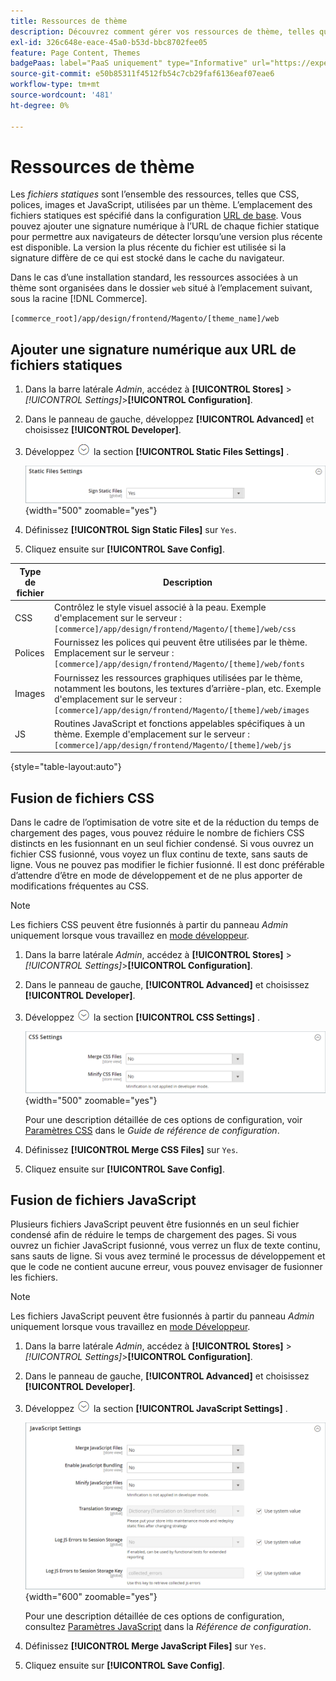 ```yaml
---
title: Ressources de thème
description: Découvrez comment gérer vos ressources de thème, telles que les fichiers CSS, les polices, les images et les fichiers JavaScript.
exl-id: 326c648e-eace-45a0-b53d-bbc8702fee05
feature: Page Content, Themes
badgePaas: label="PaaS uniquement" type="Informative" url="https://experienceleague.adobe.com/fr/docs/commerce/user-guides/product-solutions" tooltip="S’applique uniquement aux projets Adobe Commerce on Cloud (infrastructure PaaS gérée par Adobe) et aux projets On-premise."
source-git-commit: e50b85311f4512fb54c7cb29faf6136eaf07eae6
workflow-type: tm+mt
source-wordcount: '481'
ht-degree: 0%

---
```


# Ressources de thème

Les _fichiers statiques_ sont l’ensemble des ressources, telles que CSS, polices, images et JavaScript, utilisées par un thème. L’emplacement des fichiers statiques est spécifié dans la configuration [URL de base](../stores-purchase/store-urls.md). Vous pouvez ajouter une signature numérique à l’URL de chaque fichier statique pour permettre aux navigateurs de détecter lorsqu’une version plus récente est disponible. La version la plus récente du fichier est utilisée si la signature diffère de ce qui est stocké dans le cache du navigateur.

Dans le cas d’une installation standard, les ressources associées à un thème sont organisées dans le dossier `web` situé à l’emplacement suivant, sous la racine [!DNL Commerce].

`[commerce_root]/app/design/frontend/Magento/[theme_name]/web`

## Ajouter une signature numérique aux URL de fichiers statiques

1. Dans la barre latérale _Admin_, accédez à **[!UICONTROL Stores]** > _[!UICONTROL Settings]_>**[!UICONTROL Configuration]**.

1. Dans le panneau de gauche, développez **[!UICONTROL Advanced]** et choisissez **[!UICONTROL Developer]**.

1. Développez ![Sélecteur d’extension](../assets/icon-display-expand.png) la section **[!UICONTROL Static Files Settings]** .

   ![Paramètres des fichiers statiques](./assets/developer-static-files-settings.png){width="500" zoomable="yes"}

1. Définissez **[!UICONTROL Sign Static Files]** sur `Yes`.

1. Cliquez ensuite sur **[!UICONTROL Save Config]**.

| Type de fichier | Description |
|--- |--- |
| CSS | Contrôlez le style visuel associé à la peau. Exemple d&#39;emplacement sur le serveur : `[commerce]/app/design/frontend/Magento/[theme]/web/css` |
| Polices | Fournissez les polices qui peuvent être utilisées par le thème. Emplacement sur le serveur : `[commerce]/app/design/frontend/Magento/[theme]/web/fonts` |
| Images | Fournissez les ressources graphiques utilisées par le thème, notamment les boutons, les textures d’arrière-plan, etc. Exemple d&#39;emplacement sur le serveur : `[commerce]/app/design/frontend/Magento/[theme]/web/images` |
| JS | Routines JavaScript et fonctions appelables spécifiques à un thème. Exemple d&#39;emplacement sur le serveur : `[commerce]/app/design/frontend/Magento/[theme]/web/js` |

{style="table-layout:auto"}

## Fusion de fichiers CSS

Dans le cadre de l’optimisation de votre site et de la réduction du temps de chargement des pages, vous pouvez réduire le nombre de fichiers CSS distincts en les fusionnant en un seul fichier condensé. Si vous ouvrez un fichier CSS fusionné, vous voyez un flux continu de texte, sans sauts de ligne. Vous ne pouvez pas modifier le fichier fusionné. Il est donc préférable d’attendre d’être en mode de développement et de ne plus apporter de modifications fréquentes au CSS.

>[!NOTE]
>
>Les fichiers CSS peuvent être fusionnés à partir du panneau _Admin_ uniquement lorsque vous travaillez en [mode développeur](../systems/developer-tools.md#operation-modes).

1. Dans la barre latérale _Admin_, accédez à **[!UICONTROL Stores]** > _[!UICONTROL Settings]_>**[!UICONTROL Configuration]**.

1. Dans le panneau de gauche, **[!UICONTROL Advanced]** et choisissez **[!UICONTROL Developer]**.

1. Développez ![Sélecteur d’extension](../assets/icon-display-expand.png) la section **[!UICONTROL CSS Settings]** .

   ![&#x200B; Paramètres CSS &#x200B;](./assets/developer-css-settings.png){width="500" zoomable="yes"}

   Pour une description détaillée de ces options de configuration, voir [Paramètres CSS](../configuration-reference/advanced/developer.md#css-settings) dans le _Guide de référence de configuration_.

1. Définissez **[!UICONTROL Merge CSS Files]** sur `Yes`.

1. Cliquez ensuite sur **[!UICONTROL Save Config]**.

## Fusion de fichiers JavaScript

Plusieurs fichiers JavaScript peuvent être fusionnés en un seul fichier condensé afin de réduire le temps de chargement des pages. Si vous ouvrez un fichier JavaScript fusionné, vous verrez un flux de texte continu, sans sauts de ligne. Si vous avez terminé le processus de développement et que le code ne contient aucune erreur, vous pouvez envisager de fusionner les fichiers.

>[!NOTE]
>
>Les fichiers JavaScript peuvent être fusionnés à partir du panneau _Admin_ uniquement lorsque vous travaillez en [mode Développeur](../systems/developer-tools.md#operation-modes).

1. Dans la barre latérale _Admin_, accédez à **[!UICONTROL Stores]** > _[!UICONTROL Settings]_>**[!UICONTROL Configuration]**.

1. Dans le panneau de gauche, **[!UICONTROL Advanced]** et choisissez **[!UICONTROL Developer]**.

1. Développez ![Sélecteur d’extension](../assets/icon-display-expand.png) la section **[!UICONTROL JavaScript Settings]** .

   ![Paramètres JavaScript](./assets/developer-javascript-settings.png){width="600" zoomable="yes"}

   Pour une description détaillée de ces options de configuration, consultez [Paramètres JavaScript](../configuration-reference/advanced/developer.md#javascript-settings) dans la _Référence de configuration_.

1. Définissez **[!UICONTROL Merge JavaScript Files]** sur `Yes`.

1. Cliquez ensuite sur **[!UICONTROL Save Config]**.
